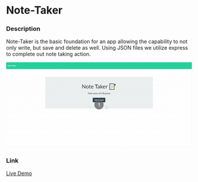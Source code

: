 # Note-Taker

### Description
Note-Taker is the basic foundation for an app allowing the capability to not only write, but save and delete as well. Using JSON files we utilize express to complete out note taking action.

![Note Taker Demo](public\assets\demo\Note-Taker-Demo.gif)

### Link
[Live Demo](https://infinite-oasis-71073.herokuapp.com/)